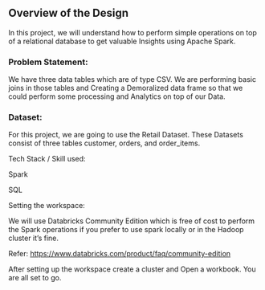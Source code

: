 ## Overview of the Design

In this project, we will understand how to perform simple operations on top of a relational database to get valuable Insights using Apache Spark.

### Problem Statement:

We have three data tables which are of type CSV. We are performing basic joins in those tables and Creating a Demoralized data frame so that we could perform some processing and Analytics on top of our Data.

### Dataset:
For this project, we are going to use the Retail Dataset. These Datasets consist of three tables customer, orders, and order_items.

Tech Stack / Skill used:

Spark

SQL

Setting the workspace:

We will use Databricks Community Edition which is free of cost to perform the Spark operations if you prefer to use spark locally or in the Hadoop cluster it’s fine.

Refer: https://www.databricks.com/product/faq/community-edition

After setting up the workspace create a cluster and Open a workbook. You are all set to go.


